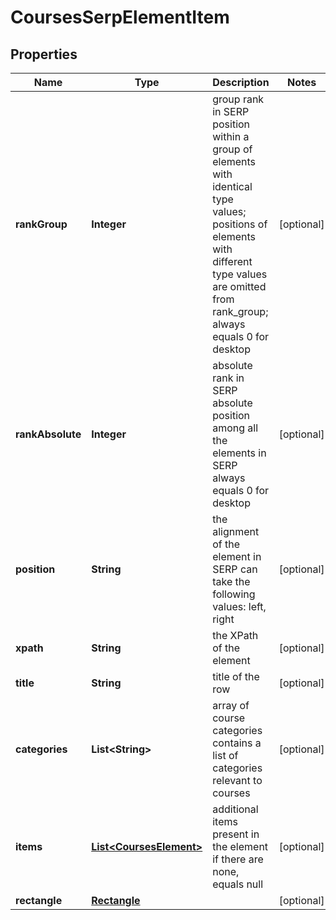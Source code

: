 

# CoursesSerpElementItem


## Properties

| Name | Type | Description | Notes |
|------------ | ------------- | ------------- | -------------|
|**rankGroup** | **Integer** | group rank in SERP position within a group of elements with identical type values; positions of elements with different type values are omitted from rank_group; always equals 0 for desktop |  [optional] |
|**rankAbsolute** | **Integer** | absolute rank in SERP absolute position among all the elements in SERP always equals 0 for desktop |  [optional] |
|**position** | **String** | the alignment of the element in SERP can take the following values: left, right |  [optional] |
|**xpath** | **String** | the XPath of the element |  [optional] |
|**title** | **String** | title of the row |  [optional] |
|**categories** | **List&lt;String&gt;** | array of course categories contains a list of categories relevant to courses |  [optional] |
|**items** | [**List&lt;CoursesElement&gt;**](CoursesElement.md) | additional items present in the element if there are none, equals null |  [optional] |
|**rectangle** | [**Rectangle**](Rectangle.md) |  |  [optional] |



